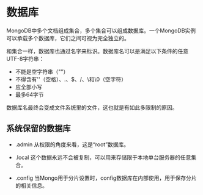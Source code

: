 # 数据库

MongoDB中多个文档组成集合，多个集合可以组成数据库。一个MongoDB实例可以承载多个数据库，它们之间可视为完全独立的。

和集合一样，数据库也通过名字来标识。数据库名可以是满足以下条件的任意UTF-8字符串：
- 不能是空字符串（""）
- 不得含有''（空格）、.、$、/、\和\0（空字符）
- 应全部小写
- 最多64字节

数据库名最终会变成文件系统里的文件，这也就是有如此多限制的原因。

## 系统保留的数据库

 - .admin
    从权限的角度来看，这是“root”数据库。

 - .local
    这个数据永远不会被复制，可以用来存储限于本地单台服务器的任意集合。

 - .config
    当Mongo用于分片设置时，config数据库在内部使用，用于保存分片的相关信息。
